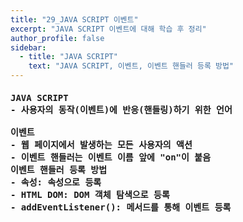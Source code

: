 ```yaml
---
title: "29_JAVA SCRIPT 이벤트"
excerpt: "JAVA SCRIPT 이벤트에 대해 학습 후 정리"
author_profile: false
sidebar:
  - title: "JAVA SCRIPT"
    text: "JAVA SCRIPT, 이벤트, 이벤트 핸들러 등록 방법"
---
```

<h4>
<pre>
JAVA SCRIPT
- 사용자의 동작(이벤트)에 반응(핸들링)하기 위한 언어<br>
이벤트
- 웹 페이지에서 발생하는 모든 사용자의 액션
- 이벤트 핸들러는 이벤트 이름 앞에 "on"이 붙음
이벤트 핸들러 등록 방법
- 속성: 속성으로 등록
- HTML DOM: DOM 객체 탐색으로 등록
- addEventListener(): 메서드를 통해 이벤트 등록
</pre>
</h4>
